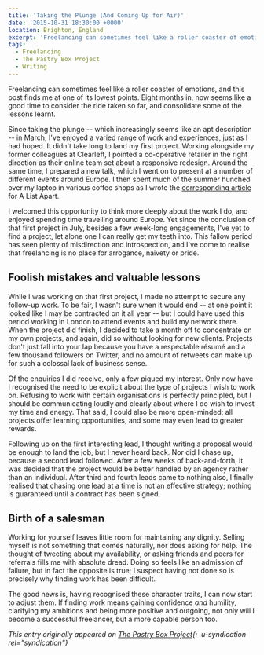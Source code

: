 ```yaml
---
title: 'Taking the Plunge (And Coming Up for Air)'
date: '2015-10-31 18:30:00 +0000'
location: Brighton, England
excerpt: 'Freelancing can sometimes feel like a roller coaster of emotions, and this post finds me at one of its lowest points. Eight months in, now seems like a good time to consider the ride taken so far, and consolidate some of the lessons learnt.'
tags:
  - Freelancing
  - The Pastry Box Project
  - Writing
---
```

Freelancing can sometimes feel like a roller coaster of emotions, and this post finds me at one of its lowest points. Eight months in, now seems like a good time to consider the ride taken so far, and consolidate some of the lessons learnt.

Since taking the plunge -- which increasingly seems like an apt description -- in March, I've enjoyed a varied range of work and experiences, just as I had hoped. It didn't take long to land my first project. Working alongside my former colleagues at Clearleft, I pointed a co-operative retailer in the right direction as their online team set about a responsive redesign. Around the same time, I prepared a new talk, which I went on to present at a number of different events around Europe. I then spent much of the summer hunched over my laptop in various coffee shops as I wrote the [corresponding article][1] for A List Apart.

I welcomed this opportunity to think more deeply about the work I do, and enjoyed spending time travelling around Europe. Yet since the conclusion of that first project in July, besides a few week-long engagements, I've yet to find a project, let alone one I can really get my teeth into. This fallow period has seen plenty of misdirection and introspection, and I've come to realise that freelancing is no place for arrogance, naivety or pride.

## Foolish mistakes and valuable lessons
While I was working on that first project, I made no attempt to secure any follow-up work. To be fair, I wasn't sure when it would end -- at one point it looked like I may be contracted on it all year -- but I could have used this period working in London to attend events and build my network there. When the project did finish, I decided to take a month off to concentrate on my own projects, and again, did so without looking for new clients. Projects don't just fall into your lap because you have a respectable résumé and a few thousand followers on Twitter, and no amount of retweets can make up for such a colossal lack of business sense.

Of the enquiries I did receive, only a few piqued my interest. Only now have I recognised the need to be explicit about the type of projects I wish to work on. Refusing to work with certain organisations is perfectly principled, but I should be communicating loudly and clearly about where I do wish to invest my time and energy. That said, I could also be more open-minded; all projects offer learning opportunities, and some may even lead to greater rewards.

Following up on the first interesting lead, I thought writing a proposal would be enough to land the job, but I never heard back. Nor did I chase up, because a second lead followed. After a few weeks of back-and-forth, it was decided that the project would be better handled by an agency rather than an individual. After third and fourth leads came to nothing also, I finally realised that chasing one lead at a time is not an effective strategy; nothing is guaranteed until a contract has been signed.

## Birth of a salesman
Working for yourself leaves little room for maintaining any dignity. Selling myself is not something that comes naturally, nor does asking for help. The thought of tweeting about my availability, or asking friends and peers for referrals fills me with absolute dread. Doing so feels like an admission of failure, but in fact the opposite is true; I suspect having not done so is precisely why finding work has been difficult.

The good news is, having recognised these character traits, I can now start to adjust them. If finding work means gaining confidence *and* humility, clarifying my ambitions and being more positive and outgoing, not only will I become a successful freelancer, but a more capable person too.

_This entry originally appeared on [The Pastry Box Project][2]{: .u-syndication rel="syndication"}_

[1]: http://alistapart.com/article/thinking-responsively-a-framework-for-future-learning
[2]: https://the-pastry-box-project.net/paul-lloyd/2015-october-29
